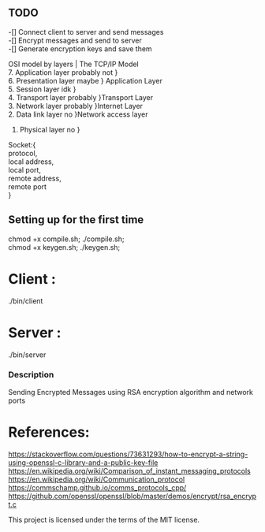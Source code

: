 ## TODO
-[] Connect client to server and send messages  
-[] Encrypt messages and send to server  
-[] Generate encryption keys and save them  

OSI model by layers                     | The TCP/IP Model  
7.  Application layer   probably not    }  
6.  Presentation layer  maybe           } Application Layer  
5.  Session layer       idk             }  
4.  Transport layer     probably    }Transport Layer  
3.  Network layer       probably    }Internet Layer  
2.  Data link layer     no                  }Network access layer  
1.  Physical layer      no                  }  

Socket:{  
    protocol,  
    local address,  
    local port,  
    remote address,  
    remote port  
    }  


  

## Setting up for the first time  
chmod +x compile.sh; ./compile.sh;  
chmod +x keygen.sh;  ./keygen.sh;  
# Client :
./bin/client  
# Server :
./bin/server  

### Description
Sending Encrypted Messages using RSA encryption algorithm and network ports 


# References:
https://stackoverflow.com/questions/73631293/how-to-encrypt-a-string-using-openssl-c-library-and-a-public-key-file  
https://en.wikipedia.org/wiki/Comparison_of_instant_messaging_protocols  
https://en.wikipedia.org/wiki/Communication_protocol  
https://commschamp.github.io/comms_protocols_cpp/  
https://github.com/openssl/openssl/blob/master/demos/encrypt/rsa_encrypt.c  
  
This project is licensed under the terms of the MIT license.  
  
##
